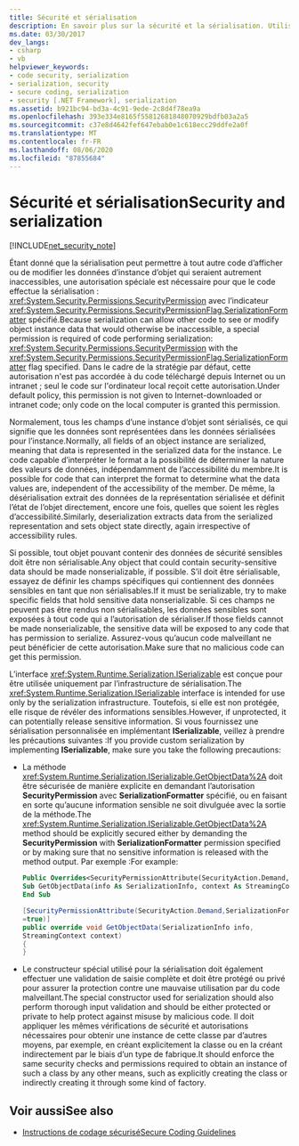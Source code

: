 ```yaml
---
title: Sécurité et sérialisation
description: En savoir plus sur la sécurité et la sérialisation. Utilisez SecurityPermission avec l’indicateur SerializationFormatter spécifié pour afficher ou modifier les données d’instance d’objet.
ms.date: 03/30/2017
dev_langs:
- csharp
- vb
helpviewer_keywords:
- code security, serialization
- serialization, security
- secure coding, serialization
- security [.NET Framework], serialization
ms.assetid: b921bc94-bd3a-4c91-9ede-2c8d4f78ea9a
ms.openlocfilehash: 393e334e8165f55812681848070929bdfb03a2a5
ms.sourcegitcommit: c37e8d4642fef647ebab0e1c618ecc29ddfe2a0f
ms.translationtype: MT
ms.contentlocale: fr-FR
ms.lasthandoff: 08/06/2020
ms.locfileid: "87855684"
---
```

# <a name="security-and-serialization"></a><span data-ttu-id="588fc-104">Sécurité et sérialisation</span><span class="sxs-lookup"><span data-stu-id="588fc-104">Security and serialization</span></span>

[!INCLUDE[net_security_note](../../../includes/net-security-note-md.md)]

<span data-ttu-id="588fc-105">Étant donné que la sérialisation peut permettre à tout autre code d’afficher ou de modifier les données d’instance d’objet qui seraient autrement inaccessibles, une autorisation spéciale est nécessaire pour que le code effectue la sérialisation : <xref:System.Security.Permissions.SecurityPermission> avec l’indicateur <xref:System.Security.Permissions.SecurityPermissionFlag.SerializationFormatter> spécifié.</span><span class="sxs-lookup"><span data-stu-id="588fc-105">Because serialization can allow other code to see or modify object instance data that would otherwise be inaccessible, a special permission is required of code performing serialization: <xref:System.Security.Permissions.SecurityPermission> with the <xref:System.Security.Permissions.SecurityPermissionFlag.SerializationFormatter> flag specified.</span></span> <span data-ttu-id="588fc-106">Dans le cadre de la stratégie par défaut, cette autorisation n'est pas accordée à du code téléchargé depuis Internet ou un intranet ; seul le code sur l'ordinateur local reçoit cette autorisation.</span><span class="sxs-lookup"><span data-stu-id="588fc-106">Under default policy, this permission is not given to Internet-downloaded or intranet code; only code on the local computer is granted this permission.</span></span>  
  
 <span data-ttu-id="588fc-107">Normalement, tous les champs d’une instance d’objet sont sérialisés, ce qui signifie que les données sont représentées dans les données sérialisées pour l’instance.</span><span class="sxs-lookup"><span data-stu-id="588fc-107">Normally, all fields of an object instance are serialized, meaning that data is represented in the serialized data for the instance.</span></span> <span data-ttu-id="588fc-108">Le code capable d’interpréter le format a la possibilité de déterminer la nature des valeurs de données, indépendamment de l’accessibilité du membre.</span><span class="sxs-lookup"><span data-stu-id="588fc-108">It is possible for code that can interpret the format to determine what the data values are, independent of the accessibility of the member.</span></span> <span data-ttu-id="588fc-109">De même, la désérialisation extrait des données de la représentation sérialisée et définit l’état de l’objet directement, encore une fois, quelles que soient les règles d’accessibilité.</span><span class="sxs-lookup"><span data-stu-id="588fc-109">Similarly, deserialization extracts data from the serialized representation and sets object state directly, again irrespective of accessibility rules.</span></span>  
  
 <span data-ttu-id="588fc-110">Si possible, tout objet pouvant contenir des données de sécurité sensibles doit être non sérialisable.</span><span class="sxs-lookup"><span data-stu-id="588fc-110">Any object that could contain security-sensitive data should be made nonserializable, if possible.</span></span> <span data-ttu-id="588fc-111">S’il doit être sérialisable, essayez de définir les champs spécifiques qui contiennent des données sensibles en tant que non sérialisables.</span><span class="sxs-lookup"><span data-stu-id="588fc-111">If it must be serializable, try to make specific fields that hold sensitive data nonserializable.</span></span> <span data-ttu-id="588fc-112">Si ces champs ne peuvent pas être rendus non sérialisables, les données sensibles sont exposées à tout code qui a l’autorisation de sérialiser.</span><span class="sxs-lookup"><span data-stu-id="588fc-112">If those fields cannot be made nonserializable, the sensitive data will be exposed to any code that has permission to serialize.</span></span> <span data-ttu-id="588fc-113">Assurez-vous qu’aucun code malveillant ne peut bénéficier de cette autorisation.</span><span class="sxs-lookup"><span data-stu-id="588fc-113">Make sure that no malicious code can get this permission.</span></span>  
  
 <span data-ttu-id="588fc-114">L’interface <xref:System.Runtime.Serialization.ISerializable> est conçue pour être utilisée uniquement par l’infrastructure de sérialisation.</span><span class="sxs-lookup"><span data-stu-id="588fc-114">The <xref:System.Runtime.Serialization.ISerializable> interface is intended for use only by the serialization infrastructure.</span></span> <span data-ttu-id="588fc-115">Toutefois, si elle est non protégée, elle risque de révéler des informations sensibles.</span><span class="sxs-lookup"><span data-stu-id="588fc-115">However, if unprotected, it can potentially release sensitive information.</span></span> <span data-ttu-id="588fc-116">Si vous fournissez une sérialisation personnalisée en implémentant **ISerializable**, veillez à prendre les précautions suivantes :</span><span class="sxs-lookup"><span data-stu-id="588fc-116">If you provide custom serialization by implementing **ISerializable**, make sure you take the following precautions:</span></span>  
  
- <span data-ttu-id="588fc-117">La méthode <xref:System.Runtime.Serialization.ISerializable.GetObjectData%2A> doit être sécurisée de manière explicite en demandant l’autorisation **SecurityPermission** avec **SerializationFormatter** spécifié, ou en faisant en sorte qu’aucune information sensible ne soit divulguée avec la sortie de la méthode.</span><span class="sxs-lookup"><span data-stu-id="588fc-117">The <xref:System.Runtime.Serialization.ISerializable.GetObjectData%2A> method should be explicitly secured either by demanding the **SecurityPermission** with **SerializationFormatter** permission specified or by making sure that no sensitive information is released with the method output.</span></span> <span data-ttu-id="588fc-118">Par exemple :</span><span class="sxs-lookup"><span data-stu-id="588fc-118">For example:</span></span>  
  
    ```vb  
    Public Overrides<SecurityPermissionAttribute(SecurityAction.Demand, SerializationFormatter := True)>  _  
    Sub GetObjectData(info As SerializationInfo, context As StreamingContext)  
    End Sub  
    ```  
  
    ```csharp  
    [SecurityPermissionAttribute(SecurityAction.Demand,SerializationFormatter
    =true)]  
    public override void GetObjectData(SerializationInfo info,
    StreamingContext context)  
    {  
    }  
    ```  
  
- <span data-ttu-id="588fc-119">Le constructeur spécial utilisé pour la sérialisation doit également effectuer une validation de saisie complète et doit être protégé ou privé pour assurer la protection contre une mauvaise utilisation par du code malveillant.</span><span class="sxs-lookup"><span data-stu-id="588fc-119">The special constructor used for serialization should also perform thorough input validation and should be either protected or private to help protect against misuse by malicious code.</span></span> <span data-ttu-id="588fc-120">Il doit appliquer les mêmes vérifications de sécurité et autorisations nécessaires pour obtenir une instance de cette classe par d’autres moyens, par exemple, en créant explicitement la classe ou en la créant indirectement par le biais d’un type de fabrique.</span><span class="sxs-lookup"><span data-stu-id="588fc-120">It should enforce the same security checks and permissions required to obtain an instance of such a class by any other means, such as explicitly creating the class or indirectly creating it through some kind of factory.</span></span>  
  
## <a name="see-also"></a><span data-ttu-id="588fc-121">Voir aussi</span><span class="sxs-lookup"><span data-stu-id="588fc-121">See also</span></span>

- [<span data-ttu-id="588fc-122">Instructions de codage sécurisé</span><span class="sxs-lookup"><span data-stu-id="588fc-122">Secure Coding Guidelines</span></span>](../../standard/security/secure-coding-guidelines.md)

